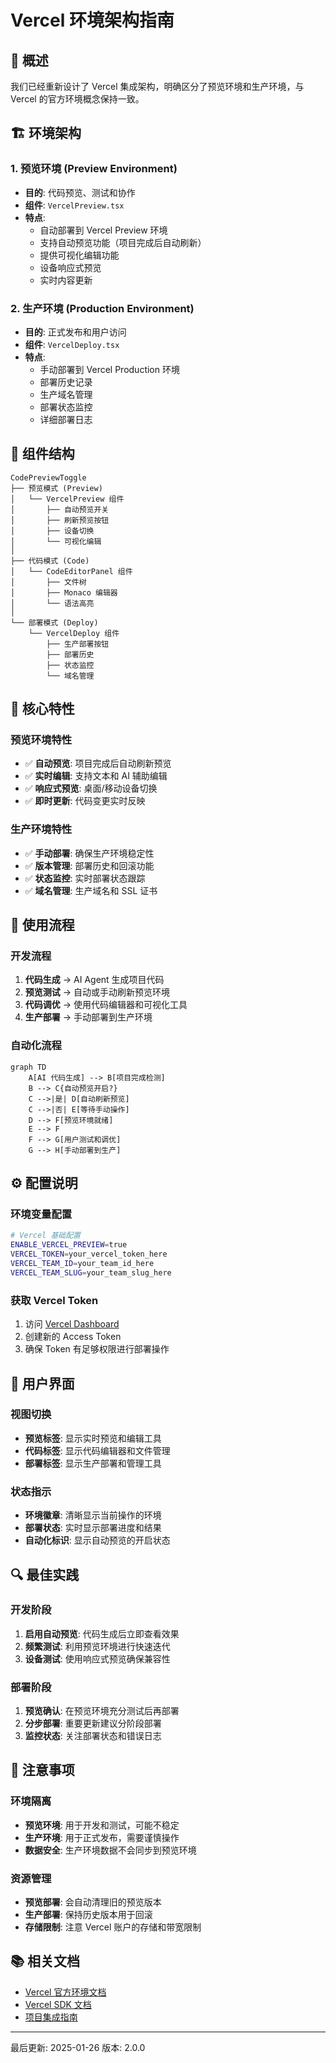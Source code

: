 # Vercel 环境架构指南

## 🎯 概述

我们已经重新设计了 Vercel 集成架构，明确区分了预览环境和生产环境，与 Vercel 的官方环境概念保持一致。

## 🏗️ 环境架构

### 1. **预览环境 (Preview Environment)**
- **目的**: 代码预览、测试和协作
- **组件**: `VercelPreview.tsx`
- **特点**:
  - 自动部署到 Vercel Preview 环境
  - 支持自动预览功能（项目完成后自动刷新）
  - 提供可视化编辑功能
  - 设备响应式预览
  - 实时内容更新

### 2. **生产环境 (Production Environment)**  
- **目的**: 正式发布和用户访问
- **组件**: `VercelDeploy.tsx`
- **特点**:
  - 手动部署到 Vercel Production 环境
  - 部署历史记录
  - 生产域名管理
  - 部署状态监控
  - 详细部署日志

## 🔧 组件结构

```
CodePreviewToggle
├── 预览模式 (Preview)
│   └── VercelPreview 组件
│       ├── 自动预览开关
│       ├── 刷新预览按钮
│       ├── 设备切换
│       └── 可视化编辑
│
├── 代码模式 (Code)
│   └── CodeEditorPanel 组件
│       ├── 文件树
│       ├── Monaco 编辑器
│       └── 语法高亮
│
└── 部署模式 (Deploy)
    └── VercelDeploy 组件
        ├── 生产部署按钮
        ├── 部署历史
        ├── 状态监控
        └── 域名管理
```

## 📝 核心特性

### 预览环境特性
- ✅ **自动预览**: 项目完成后自动刷新预览
- ✅ **实时编辑**: 支持文本和 AI 辅助编辑
- ✅ **响应式预览**: 桌面/移动设备切换
- ✅ **即时更新**: 代码变更实时反映

### 生产环境特性
- ✅ **手动部署**: 确保生产环境稳定性
- ✅ **版本管理**: 部署历史和回滚功能
- ✅ **状态监控**: 实时部署状态跟踪
- ✅ **域名管理**: 生产域名和 SSL 证书

## 🚀 使用流程

### 开发流程
1. **代码生成** → AI Agent 生成项目代码
2. **预览测试** → 自动或手动刷新预览环境
3. **代码调优** → 使用代码编辑器和可视化工具
4. **生产部署** → 手动部署到生产环境

### 自动化流程
```mermaid
graph TD
    A[AI 代码生成] --> B[项目完成检测]
    B --> C{自动预览开启?}
    C -->|是| D[自动刷新预览]
    C -->|否| E[等待手动操作]
    D --> F[预览环境就绪]
    E --> F
    F --> G[用户测试和调优]
    G --> H[手动部署到生产]
```

## ⚙️ 配置说明

### 环境变量配置
```bash
# Vercel 基础配置
ENABLE_VERCEL_PREVIEW=true
VERCEL_TOKEN=your_vercel_token_here
VERCEL_TEAM_ID=your_team_id_here  
VERCEL_TEAM_SLUG=your_team_slug_here
```

### 获取 Vercel Token
1. 访问 [Vercel Dashboard](https://vercel.com/account/tokens)
2. 创建新的 Access Token
3. 确保 Token 有足够权限进行部署操作

## 🎨 用户界面

### 视图切换
- **预览标签**: 显示实时预览和编辑工具
- **代码标签**: 显示代码编辑器和文件管理
- **部署标签**: 显示生产部署和管理工具

### 状态指示
- **环境徽章**: 清晰显示当前操作的环境
- **部署状态**: 实时显示部署进度和结果
- **自动化标识**: 显示自动预览的开启状态

## 🔍 最佳实践

### 开发阶段
1. **启用自动预览**: 代码生成后立即查看效果
2. **频繁测试**: 利用预览环境进行快速迭代
3. **设备测试**: 使用响应式预览确保兼容性

### 部署阶段  
1. **预览确认**: 在预览环境充分测试后再部署
2. **分步部署**: 重要更新建议分阶段部署
3. **监控状态**: 关注部署状态和错误日志

## 🚨 注意事项

### 环境隔离
- **预览环境**: 用于开发和测试，可能不稳定
- **生产环境**: 用于正式发布，需要谨慎操作
- **数据安全**: 生产环境数据不会同步到预览环境

### 资源管理
- **预览部署**: 会自动清理旧的预览版本
- **生产部署**: 保持历史版本用于回滚
- **存储限制**: 注意 Vercel 账户的存储和带宽限制

## 📚 相关文档

- [Vercel 官方环境文档](https://vercel.com/docs/environments)
- [Vercel SDK 文档](https://vercel.com/docs/rest-api)
- [项目集成指南](./CODING_AGENT_IMPLEMENTATION_GUIDE.md)

---

最后更新: 2025-01-26
版本: 2.0.0 